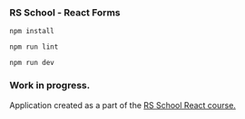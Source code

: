 ### RS School - React Forms

``npm install`` 

``npm run lint`` 

``npm run dev``
### Work in progress.

Application created as a part of the [RS School React course.](https://rs.school/react/)
